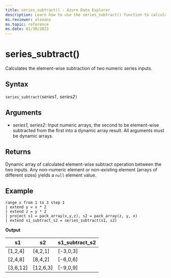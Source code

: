 ```yaml
---
title: series_subtract() - Azure Data Explorer
description: Learn how to use the series_subtract() function to calculate the element-wise subtraction of two numeric series inputs.
ms.reviewer: alexans
ms.topic: reference
ms.date: 01/30/2023
---
```

# series_subtract()

Calculates the element-wise subtraction of two numeric series inputs.

## Syntax

`series_subtract(`*series1*`,` *series2*`)`

## Arguments

* *series1, series2*: Input numeric arrays, the second to be element-wise subtracted from the first into a dynamic array result. All arguments must be dynamic arrays.

## Returns

Dynamic array of calculated element-wise subtract operation between the two inputs. Any non-numeric element or non-existing element (arrays of different sizes) yields a `null` element value.

## Example

<!-- csl: https://help.kusto.windows.net/Samples -->
```kusto
range x from 1 to 3 step 1
| extend y = x * 2
| extend z = y * 2
| project s1 = pack_array(x,y,z), s2 = pack_array(z, y, x)
| extend s1_subtract_s2 = series_subtract(s1, s2)
```

**Output**

|s1|s2|s1_subtract_s2|
|---|---|---|
|[1,2,4]|[4,2,1]|[-3,0,3]|
|[2,4,8]|[8,4,2]|[-6,0,6]|
|[3,6,12]|[12,6,3]|[-9,0,9]|
